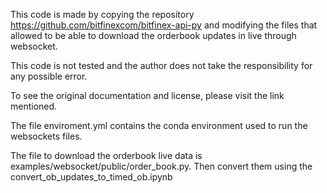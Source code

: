 This code is made by copying the repository https://github.com/bitfinexcom/bitfinex-api-py and modifying
the files that allowed to be able to download the orderbook updates in live through websocket.

This code is not tested and the author does not take the responsibility for any possible error.

To see the original documentation and license, please visit the link mentioned.

The file enviroment.yml contains the conda environment used to run the websockets files.

The file to download the orderbook live data is examples/websocket/public/order_book.py. Then convert them using the convert_ob_updates_to_timed_ob.ipynb